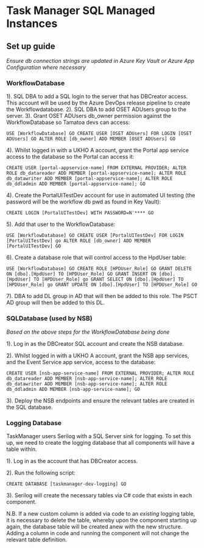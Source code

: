 # Task Manager SQL Managed Instances

## Set up guide

*Ensure db connection strings are updated in Azure Key Vault or Azure App Configuration where necessary*

### WorkflowDatabase

1). SQL DBA to add a SQL login to the server that has DBCreator access. This account will be used by the Azure DevOps release pipeline to create the Workflowdatabase.
2). SQL DBA to add OSET ADUsers group to the server.
3). Grant OSET ADUsers db_owner permission against the WorkflowDatabase so Tamatoa devs can access:

`USE [WorkflowDatabase]
GO
CREATE USER [OSET ADUsers] FOR LOGIN [OSET ADUsers]
GO
ALTER ROLE [db_owner] ADD MEMBER [OSET ADUsers]
GO`

4). Whilst logged in with a UKHO A account, grant the Portal app service access to the database so the Portal can access it:

`CREATE USER [portal-appservice-name] FROM EXTERNAL PROVIDER;
ALTER ROLE db_datareader ADD MEMBER [portal-appservice-name];
ALTER ROLE db_datawriter ADD MEMBER [portal-appservice-name];
ALTER ROLE db_ddladmin ADD MEMBER [portal-appservice-name];
GO`

4). Create the PortalUITestDev account for use in automated UI testing (the password will be the workflow db pwd as found in Key Vault):

`CREATE LOGIN [PortalUITestDev] WITH
PASSWORD=N'****
GO`

5). Add that user to the WorkflowDatabase:

`USE [WorkflowDatabase]
GO
CREATE USER [PortalUITestDev] FOR LOGIN [PortalUITestDev]
go
ALTER ROLE [db_owner] ADD MEMBER [PortalUITestDev]
GO`

6). Create a database role that will control access to the HpdUser table:

`USE [WorkflowDatabase]
GO
CREATE ROLE [HPDUser_Role]
GO
GRANT DELETE ON [dbo].[HpdUser] TO [HPDUser_Role]
GO
GRANT INSERT ON [dbo].[HpdUser] TO [HPDUser_Role]
go
GRANT SELECT ON [dbo].[HpdUser] TO [HPDUser_Role]
go
GRANT UPDATE ON [dbo].[HpdUser] TO [HPDUser_Role]
GO`

7). DBA to add DL group in AD that will then be added to this role. The PSCT AD group will then be added to this DL.

### SQLDatabase (used by NSB)

*Based on the above steps for the WorkflowDatabase being done*

1). Log in as the DBCreator SQL account and create the NSB database.

2). Whilst logged in with a UKHO A account, grant the NSB app services, and the Event Service app service, access to the database:

`CREATE USER [nsb-app-service-name] FROM EXTERNAL PROVIDER;
ALTER ROLE db_datareader ADD MEMBER [nsb-app-service-name];
ALTER ROLE db_datawriter ADD MEMBER [nsb-app-service-name];
ALTER ROLE db_ddladmin ADD MEMBER [nsb-app-service-name];
GO`

3). Deploy the NSB endpoints and ensure the relevant tables are created in the SQL database.

### Logging Database

TaskManager users Serilog with a SQL Server sink for logging. To set this up, we need to create the logging database that all components will have a table within.

1). Log in as the account that has DBCreator access.

2). Run the following script:

`CREATE DATABASE [taskmanager-dev-logging]
GO`

3). Serilog will create the necessary tables via C# code that exists in each component.

N.B. If a new custom column is added via code to an *existing* logging table, it is necessary to delete the table, whereby upon the component starting up again, the database table will be created anew with the new structure. Adding a column in code and running the component will not change the relevant table definition.
